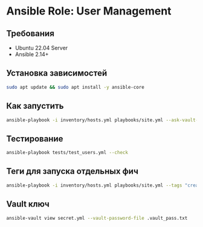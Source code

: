 # Ansible Role: User Management

## Требования
- Ubuntu 22.04 Server
- Ansible 2.14+

## Установка зависимостей
```bash
sudo apt update && sudo apt install -y ansible-core
```

## Как запустить
```bash
ansible-playbook -i inventory/hosts.yml playbooks/site.yml --ask-vault-pass
```

## Тестирование
```bash
ansible-playbook tests/test_users.yml --check
```

## Теги для запуска отдельных фич
```bash
ansible-playbook -i inventory/hosts.yml playbooks/site.yml --tags "create_users"
```

## Vault ключ
```bash
ansible-vault view secret.yml --vault-password-file .vault_pass.txt
```
